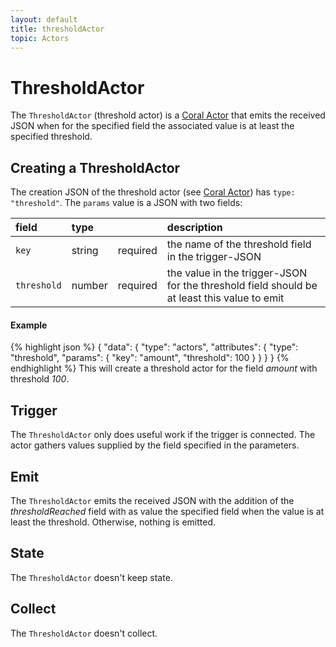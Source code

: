 ```yaml
---
layout: default
title: thresholdActor
topic: Actors
---
```

<!--
   Licensed to the Apache Software Foundation (ASF) under one or more
   contributor license agreements.  See the NOTICE file distributed with
   this work for additional information regarding copyright ownership.
   The ASF licenses this file to You under the Apache License, Version 2.0
   (the "License"); you may not use this file except in compliance with
   the License.  You may obtain a copy of the License at

       http://www.apache.org/licenses/LICENSE-2.0

   Unless required by applicable law or agreed to in writing, software
   distributed under the License is distributed on an "AS IS" BASIS,
   WITHOUT WARRANTIES OR CONDITIONS OF ANY KIND, either express or implied.
   See the License for the specific language governing permissions and
   limitations under the License.
-->

# ThresholdActor
The `ThresholdActor` (threshold actor) is a [Coral Actor](/actors/overview/) that emits the received JSON when for the specified field the associated value is at least the specified threshold.

## Creating a ThresholdActor
The creation JSON of the threshold actor (see [Coral Actor](/actors/overview/)) has `type: "threshold"`.
The `params` value is a JSON with two fields:

field  | type |    | description
:----- | :---- | :--- | :------------
`key` | string | required | the name of the threshold field in the trigger-JSON
`threshold` | number | required | the value in the trigger-JSON for the threshold field should be at least this value to emit

#### Example
{% highlight json %}
{
  "data": {
    "type": "actors",
    "attributes": {
      "type": "threshold",
      "params": {
        "key": "amount",
        "threshold": 100
      }
    }
  }
}
{% endhighlight %}
This will create a threshold actor for the field _amount_ with threshold _100_.

## Trigger
The `ThresholdActor` only does useful work if the trigger is connected.
The actor gathers values supplied by the field specified in the parameters.

## Emit
The `ThresholdActor` emits the received JSON with the addition of the _thresholdReached_ field with as value the specified field when the value is at least the threshold. Otherwise, nothing is emitted.

## State
The `ThresholdActor` doesn't keep state.

## Collect
The `ThresholdActor` doesn't collect.